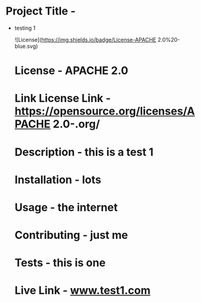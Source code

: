 # Project Title - 
* testing 1 

  ![License](https://img.shields.io/badge/License-APACHE 2.0%20-blue.svg)
  # License - APACHE 2.0
  
  
  # Link License Link - https://opensource.org/licenses/APACHE 2.0-.org/
   # Description - this is a test 1
   # Installation - lots
   # Usage - the internet
   # Contributing - just me
   # Tests - this is one
   # Live Link - www.test1.com
